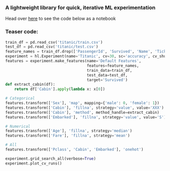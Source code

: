 ### A lightweight library for quick, iterative ML experimentation ###

Head over [here](https://github.com/dvaida/hallucinate/blob/master/Teaser.ipynb) to see the code below as a notebook

### Teaser code: ###

```python
train_df = pd.read_csv('titanic/train.csv')
test_df = pd.read_csv('titanic/test.csv')
feature_names = train_df.drop(['PassengerId', 'Survived', 'Name', 'Ticket'], 1).columns.values
experiment = hl.Experiment(name='Titanic', cv=30, sc='accuracy', cv_shuffle=False, parallel=True)
features = experiment.make_features(name='Default Features',
                                    features=feature_names,
                                    train_data=train_df, 
                                    test_data=test_df,
                                    target='Survived')
def extract_cabin(df):
    return df['Cabin'].apply(lambda x: x[0])

# Categorical
features.transform(['Sex'], 'map', mapping={'male': 0, 'female': 1})
features.transform(['Cabin'], 'fillna', strategy='value', value='XXX')
features.transform(['Cabin'], 'method', method_handle=extract_cabin)
features.transform(['Embarked'], 'fillna', strategy='value', value='S') # most frequent value

# Numerical
features.transform(['Age'], 'fillna', strategy='median')
features.transform(['Fare'], 'fillna', strategy='mean')

# All
features.transform(['Pclass', 'Cabin', 'Embarked'], 'onehot')

experiment.grid_search_all(verbose=True)
experiment.plot_cv_runs()
```
